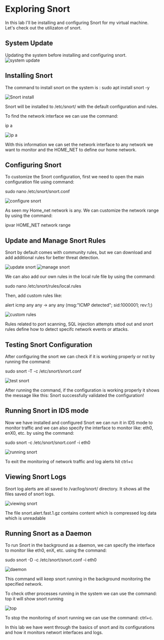 # Exploring Snort

In this lab I'll be installing and configuring Snort for my virtual machine. Let's check out the utilizaton of snort.

## System Update

Updating the system before installing and configuring snort.
![system update](./images%206/system%20update.png)

## Installing Snort

The command to install snort on the system is : sudo apt install snort -y

![Snort install](./images%206/snort%20install.png)

Snort will be installed to /etc/snort/ with the default configuration and rules.

To find the network interface we can use the command:

ip a

![ip a](./images%206/snort%20network%20interface.png)

With this information we can set the network interface to any network we want to monitor and the HOME_NET to define our home network.

## Configuring Snort

To customize the Snort configuration, first we need to open the main configuration file using command:

sudo nano /etc/snort/snort.conf

![configure snort](./images%206/configure%20snort.png)

As seen my Home_net network is any. We can customize the network range by using the command:

ipvar HOME_NET network range

## Update and Manage Snort Rules

Snort by default comes with community rules, but we can download and add additional rules for better threat detection.

![update snort](./images%206/update%20snort%20logs.png)
![manage snort](./images%206/manage%20snort%20logs.png)

We can also add our own rules in the local rule file by using the command:

sudo nano /etc/snort/rules/local.rules

Then, add custom rules like:

alert icmp any any -> any any (msg:"ICMP detected"; sid:1000001; rev:1;)

![custom rules](./images%206/custom%20rules.png)

Rules related to port scanning, SQL injection attempts sttod out and snort rules define how to detect specifc network events or attacks. 

## Testing Snort Configuration

After configuring the snort we can check if it is working properly or not by running the command:

sudo snort -T -c /etc/snort/snort.conf

![test snort](./images%206/Test%20snort.png)

After running the command, if the configuration is working properly it shows the message like this:
Snort successfully validated the configuration!

## Running Snort in IDS mode

Now we have installed and configured Snort we can run it in IDS mode to monitor traffic and we can also specify the interface to monitor like: eth0, enX0, etc. by using the command:

sudo snort -c /etc/snort/snort.conf -i eth0

![running snort](./images%206/running%20snort.png)

To exit the monitoring of network traffic and log alerts hit ctrl+c

## Viewing Snort Logs

Snort log alerts are all saved to /var/log/snort/ directory. It shows all the files saved of snort logs.

![viewing snort](./images%206/Logs.png)

The file snort.alert.fast.1.gz contains content which is compressed log data which is unreadable

## Running Snort as a Daemon

To run Snort in the background as a daemon, we can specify the interface to monitor like eth0, enX, etc. using the command:

sudo snort -D -c /etc/snort/snort.conf -i eth0

![daemon](./images%206/Daemon.png)

This command will keep snort running in the background monitoring the specified network.

To check other processes running in the system we can use the command:  top it will show snort running 

![top](./images%206/Daemon-1.png)

To stop the monitoring of snort running we can use the command:
ctrl+c.

In this lab we have went through the basics of snort and its configurations and how it monitors networt interfaces and logs.